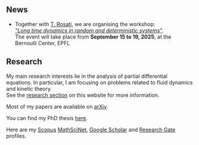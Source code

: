 ## N﻿ews

* T﻿ogether with [T. Rosati](https://warwick.ac.uk/fac/sci/statistics/staff/academic-research/rosati/), we are organising the workshop:\
  *["Long time dynamics in random and deterministic systems"](https://www.epfl.ch/labs/amcv/amcv/events/long-time-dynamics-in-random-and-deterministic-systems/)*. \
  The event will take place from **September 15 to 19, 2025**, at the Bernoulli Center, EPFL

## Research

My main research interests lie in the analysis of partial differential equations. In particular, I am focusing on problems related to fluid dynamics and kinetic theory.\
See the [research section](/research/) on this website for more information.

Most of my papers are available on [arXiv](https://arxiv.org/a/0000-0002-6254-2070.html).

You can find my PhD thesis [here](https://iris.gssi.it/handle/20.500.12571/15111#.YAM8auj7RPY).

Here are my [Scopus](https://www.scopus.com/authid/detail.uri?authorId=57211665080) [MathSciNet](https://mathscinet.ams.org/mathscinet/search/author.html?mrauthid=1400737), [Google Scholar](https://scholar.google.com/citations?user=0sJTT28AAAAJ&hl=en) and [Research Gate](https://www.researchgate.net/profile/Michele_Dolce) profiles.